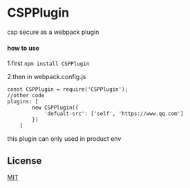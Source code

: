 # CSPPlugin
csp secure as a webpack plugin

#### how to use
1.first ```npm install CSPPlugin```

2.then in webpack.config.js
```
const CSPPlugin = require('CSPPlugin');
//other code
plugins: [
        new CSPPlugin({
            'defualt-src': ['self', 'https://www.qq.com']
        })
    ]
```

this plugin can only used in product env

## License

[MIT](http://opensource.org/licenses/MIT)
